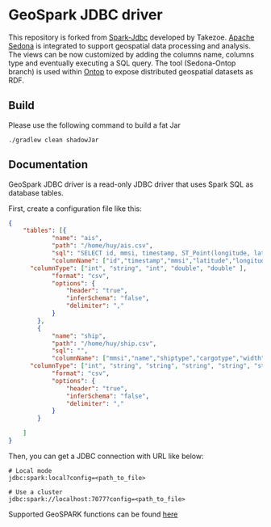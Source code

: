 # GeoSpark JDBC driver
This repository is forked from [Spark-Jdbc](https://github.com/takezoe/spark-jdbc) developed by  Takezoe. [Apache Sedona](https://sedona.apache.org/) is integrated to support geospatial data processing and analysis. The views can be now customized by adding the columns name, columns type and eventually executing a SQL query.
The tool (Sedona-Ontop branch) is used within [Ontop](https://ontop-vkg.org/) to expose distributed geospatial datasets as RDF.   
## Build

Please use the following command to build a fat Jar 

````
./gradlew clean shadowJar
````

## Documentation

GeoSpark JDBC driver is a read-only JDBC driver that uses Spark SQL as database tables.


First, create a configuration file like this:

```json
{
	"tables": [{
			"name": "ais",
			"path": "/home/huy/ais.csv", 
			"sql": "SELECT id, mmsi, timestamp, ST_Point(longitude, latitude) as geom FROM ais",
			"columnName": ["id","timestamp","mmsi","latitude","longitude"],
      "columnType": ["int", "string", "int", "double", "double" ],
			"format": "csv",
			"options": {
				"header": "true",
				"inferSchema": "false",
				"delimiter": ","
			}
		},
		{
			"name": "ship",
			"path": "/home/huy/ship.csv",
			"sql": "",
			"columnName": ["mmsi","name","shiptype","cargotype","width","length"],
      "columnType": ["int", "string", "string", "string", "string", "string" ],
			"format": "csv",
			"options": {
				"header": "true",
				"inferSchema": "false",
				"delimiter": ","
			}
		}

	]
}
```

Then, you can get a JDBC connection with URL like below:

```
# Local mode
jdbc:spark:local?config=<path_to_file>

# Use a cluster
jdbc:spark://localhost:7077?config=<path_to_file>
```

Supported GeoSPARK functions can be found [here](https://sedona.apache.org/api/sql/Function/)
